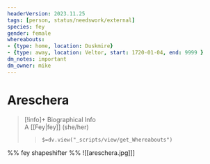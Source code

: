 ```yaml
---
headerVersion: 2023.11.25
tags: [person, status/needswork/external]
species: fey
gender: female
whereabouts:
- {type: home, location: Duskmire}
- {type: away, location: Veltor, start: 1720-01-04, end: 9999 }
dm_notes: important
dm_owner: mike
---
```

# Areschera
>[!info]+ Biographical Info  
> A [[Fey|fey]] (she/her)  
>> `$=dv.view("_scripts/view/get_Whereabouts")`

%% fey shapeshifter %%
![[areschera.jpg]]]